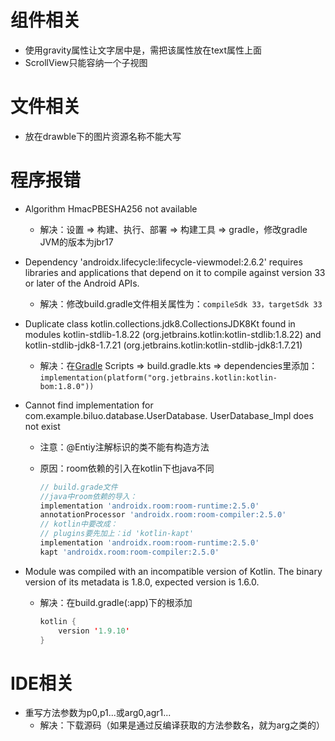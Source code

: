 # 组件相关

- 使用gravity属性让文字居中是，需把该属性放在text属性上面
- ScrollView只能容纳一个子视图

# 文件相关

- 放在drawble下的图片资源名称不能大写

# 程序报错

- Algorithm HmacPBESHA256 not available
     - 解决：设置 => 构建、执行、部署 => 构建工具 => gradle，修改gradle JVM的版本为jbr17



- Dependency 'androidx.lifecycle:lifecycle-viewmodel:2.6.2' requires libraries and applications that
         depend on it to compile against version 33 or later of the
         Android APIs.
     - 解决：修改build.gradle文件相关属性为：`compileSdk 33，targetSdk 33`
- Duplicate class kotlin.collections.jdk8.CollectionsJDK8Kt found in modules kotlin-stdlib-1.8.22 (org.jetbrains.kotlin:kotlin-stdlib:1.8.22) and kotlin-stdlib-jdk8-1.7.21 (org.jetbrains.kotlin:kotlin-stdlib-jdk8:1.7.21)
  - 解决：在[Gradle](https://so.csdn.net/so/search?q=Gradle&spm=1001.2101.3001.7020) Scripts => build.gradle.kts => dependencies里添加：`implementation(platform("org.jetbrains.kotlin:kotlin-bom:1.8.0"))`



- Cannot find implementation for com.example.biluo.database.UserDatabase. UserDatabase_Impl does not exist

  - 注意：@Entiy注解标识的类不能有构造方法

  - 原因：room依赖的引入在kotlin下也java不同

    ~~~groovy
    // build.grade文件
    //java中room依赖的导入：
    implementation 'androidx.room:room-runtime:2.5.0'
    annotationProcessor 'androidx.room:room-compiler:2.5.0'
    // kotlin中要改成：
    // plugins要先加上：id 'kotlin-kapt'
    implementation 'androidx.room:room-runtime:2.5.0'
    kapt 'androidx.room:room-compiler:2.5.0'
    ~~~

- Module was compiled with an incompatible version of Kotlin. The binary version of its metadata is 1.8.0, expected version is 1.6.0.

  - 解决：在build.gradle(:app)下的根添加 

    ```kotlin
    kotlin {
        version '1.9.10'
    }
    ```

# IDE相关

- 重写方法参数为p0,p1...或arg0,agr1...
  - 解决：下载源码（如果是通过反编译获取的方法参数名，就为arg之类的）